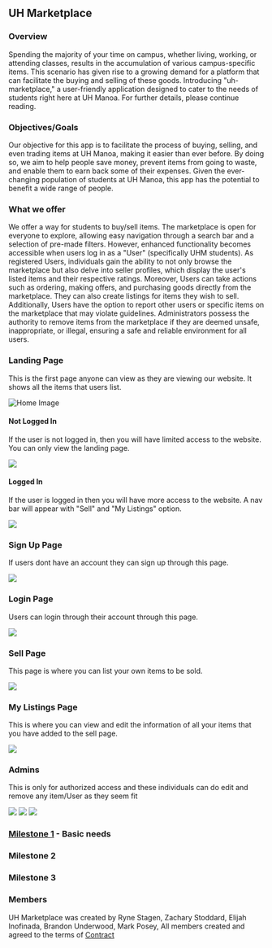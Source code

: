 ## UH Marketplace

### Overview

Spending the majority of your time on campus, whether living, working, or attending classes, results in the accumulation of various campus-specific items. This scenario has given rise to a growing demand for a platform that can facilitate the buying and selling of these goods. Introducing "uh-marketplace," a user-friendly application designed to cater to the needs of students right here at UH Manoa. For further details, please continue reading.

### Objectives/Goals

Our objective for this app is to facilitate the process of buying, selling, and even trading items at UH Manoa, making it easier than ever before. By doing so, we aim to help people save money, prevent items from going to waste, and enable them to earn back some of their expenses. Given the ever-changing population of students at UH Manoa, this app has the potential to benefit a wide range of people.

### What we offer

We offer a way for students to buy/sell items. The marketplace is open for everyone to explore, allowing easy navigation through a search bar and a selection of pre-made filters. However, enhanced functionality becomes accessible when users log in as a "User" (specifically UHM students). As registered Users, individuals gain the ability to not only browse the marketplace but also delve into seller profiles, which display the user's listed items and their respective ratings. Moreover, Users can take actions such as ordering, making offers, and purchasing goods directly from the marketplace. They can also create listings for items they wish to sell. Additionally, Users have the option to report other users or specific items on the marketplace that may violate guidelines. Administrators possess the authority to remove items from the marketplace if they are deemed unsafe, inappropriate, or illegal, ensuring a safe and reliable environment for all users.

### Landing Page
This is the first page anyone can view as they are viewing our website. It shows all the items that users list.

<img src="images/Home.png" alt="Home Image">

#### Not Logged In

If the user is not logged in, then you will have limited access to the website. You can only view the landing page.

<img src="images/NotLoggedIn.png">

#### Logged In

If the user is logged in then you will have more access to the website. A nav bar will appear with "Sell" and "My Listings" option.

<img src="images/LoggedIn.png">

### Sign Up Page

If users dont have an account they can sign up through this page.

<img src="images/SignUp.png">

### Login Page

Users can login through their account through this page.

<img src="images/Login.png">

### Sell Page

This page is where you can list your own items to be sold.

<img src="images/Sell.png">

### My Listings Page

This is where you can view and edit the information of all your items that you have added to the sell page.

<img src="images/Your Listing's.png">

### Admins

This is only for authorized access and these individuals can do edit and remove any item/User as they seem fit

<img src="images/Admin.png">
<img src="images/David Martinez Listing.png">
<img src="images/David Martinez Listing 2.png">

### <a href="https://github.com/orgs/the-manoa-marketplace/projects/1/views/3">Milestone 1</a> - Basic needs

### Milestone 2

### Milestone 3

### Members
UH Marketplace was created by 
Ryne Stagen, 
Zachary Stoddard,
Elijah Inofinada,
Brandon Underwood,
Mark Posey,
All members created and agreed to the terms of <a href="https://docs.google.com/document/d/1hA1DgIcQTYfmhvpeaGIpJnZtc9JGGncrJdrkwGfT2AQ/edit">Contract</a>

<a href= "https://github.com/orgs/the-manoa-marketplace/projects/1" ></a>
